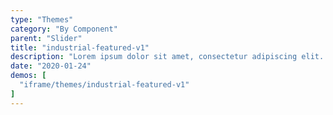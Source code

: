 ```yaml
---
type: "Themes"
category: "By Component"
parent: "Slider"
title: "industrial-featured-v1"
description: "Lorem ipsum dolor sit amet, consectetur adipiscing elit. Nunc tempus laoreet leo sit amet iaculis."
date: "2020-01-24"
demos: [
  "iframe/themes/industrial-featured-v1"
]
---
```

